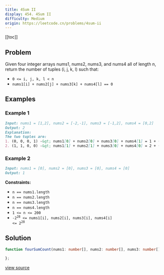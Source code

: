 ```yaml
---
title: 4Sum II
display: 454. 4Sum II
difficulty: Medium
origin: https://leetcode.cn/problems/4sum-ii
---
```


[[toc]]

## Problem

Given four integer arrays nums1, nums2, nums3, and nums4 all of length n, return the number of tuples (i, j, k, l) such that:

- <code>0 &lt;= i, j, k, l &lt; n</code>
- <code>nums1[i] + nums2[j] + nums3[k] + nums4[l] == 0</code>

## Examples

### Example 1

```md
Input: nums1 = [1,2], nums2 = [-2,-1], nums3 = [-1,2], nums4 = [0,2]
Output: 2
Explanation:
The two tuples are:
1. (0, 0, 0, 1) -&gt; nums1[0] + nums2[0] + nums3[0] + nums4[1] = 1 + (-2) + (-1) + 2 = 0
2. (1, 1, 0, 0) -&gt; nums1[1] + nums2[1] + nums3[0] + nums4[0] = 2 + (-1) + (-1) + 0 = 0
```

### Example 2

```md
Input: nums1 = [0], nums2 = [0], nums3 = [0], nums4 = [0]
Output: 1
```

**Constraints:**

- <code>n == nums1.length</code>
- <code>n == nums2.length</code>
- <code>n == nums3.length</code>
- <code>n == nums4.length</code>
- <code>1 &lt;= n &lt;= 200</code>
- <code>-2<sup>28</sup> &lt;= nums1[i], nums2[i], nums3[i], nums4[i] &lt;= 2<sup>28</sup></code>

## Solution

```ts
function fourSumCount(nums1: number[], nums2: number[], nums3: number[], nums4: number[]): number {

};
```

[view source](https://leetcode.cn/problems/4sum-ii)
